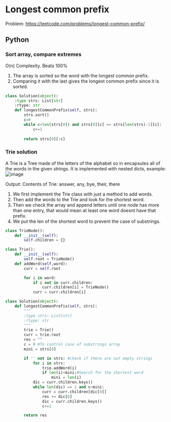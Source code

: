 # Longest common prefix

Problem: https://leetcode.com/problems/longest-common-prefix/

## Python
### Sort array, compare extremes
O(n) Complexity. Beats 100%
1. The array is sorted so the word with the longest common prefix.
2. Comparing it with the last gives the longest common prefix since it is sorted.
```Python
class Solution(object):
    :type strs: List[str]
    :rtype: str
    def longestCommonPrefix(self, strs):
        strs.sort()
        c=0
        while c<len(strs[0]) and strs[0][c] == strs[len(strs)-1][c]:
            c+=1
                
        return strs[0][:c]
```
### Trie solution
A Trie is a Tree made of the letters of the alphabet so in encapsules all of the words in the given strings. It is implemented with nested dicts, example:
![image](https://github.com/user-attachments/assets/9a7042aa-4c27-4193-aedc-1141a63d8629)

Output: Contents of Trie: answer, any, bye, their, there 
1. We first implement the Trie class with just a method to add words.
2. Then add the words to the Trie and look for the shortest word.
3. Then we check the array and append letters until one node has more than one entry, that would mean at least one word doesnt have that prefix.
4. We put the len of the shortest word to prevent the case of substrings.

```Python
class TrieNode():
    def __init__(self):
        self.children = {}

class Trie():
    def __init__(self):
        self.root = TrieNode()
    def addWord(self,word):
        curr = self.root

        for i in word:
            if i not in curr.children:
                curr.children[i] = TrieNode()
            curr = curr.children[i]

class Solution(object):
    def longestCommonPrefix(self, strs):
        """
        :type strs: List[str]
        :rtype: str
        """
        trie = Trie()
        curr = trie.root
        res = ""
        c = 0 #To control case of substrings array
        mini = strs[0]

        if '' not in strs: #check if there are not empty strings
            for i in strs:
                trie.addWord(i)
                if len(i)<mini:#Search for the shortest word
                    mini = len(i)
            dic = curr.children.keys()        
            while len(dic) == 1 and c<mini:
                curr = curr.children[dic[0]]
                res += dic[0]
                dic = curr.children.keys()
                c+=1

        return res
```
